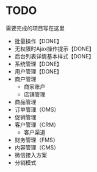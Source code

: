 # TODO

需要完成的项目写在这里
+ 批量操作【DONE】
+ 无权限时Ajax操作提示【DONE】
+ 后台列表详情基本样式【DONE】
+ 系统管理【DONE】
+ 用户管理【DONE】
+ 商户管理
    + 商家账户
    + 店铺管理
+ 商品管理
+ 订单管理（OMS）
+ 促销管理
+ 客户管理（CRM）
    + 客户渠道
+ 财务管理（FMS）
+ 内容管理（CMS）
+ 微信接入方案
+ 分销模式